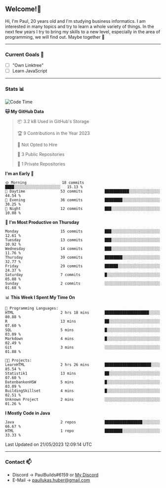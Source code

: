 ## Welcome!👋

Hi, I'm Paul, 20 years old and I'm studying business informatics. I am interested in many topics and try to learn a whole variety of things. In the next few years I try to bring my skills to a new level, especially in the area of programming, we will find out.
Maybe together 🤙

---
### Current Goals 🥅

- [ ] "Own Linktree"
- [ ] Learn JavaScript

---
### Stats 📊

<!--START_SECTION:waka-->
![Code Time](http://img.shields.io/badge/Code%20Time-67%20hrs%2038%20mins-blue)

**🐱 My GitHub Data** 

> 📦 3.2 kB Used in GitHub's Storage 
 > 
> 🏆 9 Contributions in the Year 2023
 > 
> 🚫 Not Opted to Hire
 > 
> 📜 3 Public Repositories 
 > 
> 🔑 1 Private Repositories 
 > 
**I'm an Early 🐤** 

```text
🌞 Morning                18 commits          ████░░░░░░░░░░░░░░░░░░░░░   15.13 % 
🌆 Daytime                53 commits          ███████████░░░░░░░░░░░░░░   44.54 % 
🌃 Evening                36 commits          ████████░░░░░░░░░░░░░░░░░   30.25 % 
🌙 Night                  12 commits          ███░░░░░░░░░░░░░░░░░░░░░░   10.08 % 
```
📅 **I'm Most Productive on Thursday** 

```text
Monday                   15 commits          ███░░░░░░░░░░░░░░░░░░░░░░   12.61 % 
Tuesday                  13 commits          ███░░░░░░░░░░░░░░░░░░░░░░   10.92 % 
Wednesday                14 commits          ███░░░░░░░░░░░░░░░░░░░░░░   11.76 % 
Thursday                 39 commits          ████████░░░░░░░░░░░░░░░░░   32.77 % 
Friday                   29 commits          ██████░░░░░░░░░░░░░░░░░░░   24.37 % 
Saturday                 7 commits           █░░░░░░░░░░░░░░░░░░░░░░░░   05.88 % 
Sunday                   2 commits           ░░░░░░░░░░░░░░░░░░░░░░░░░   01.68 % 
```


📊 **This Week I Spent My Time On** 

```text
💬 Programming Languages: 
HTML                     2 hrs 18 mins       ████████████████████░░░░░   80.88 % 
R                        13 mins             ██░░░░░░░░░░░░░░░░░░░░░░░   07.60 % 
SQL                      5 mins              █░░░░░░░░░░░░░░░░░░░░░░░░   03.09 % 
Markdown                 4 mins              █░░░░░░░░░░░░░░░░░░░░░░░░   02.49 % 
Git                      3 mins              ░░░░░░░░░░░░░░░░░░░░░░░░░   01.88 % 

🐱‍💻 Projects: 
LearnHTML                2 hrs 26 mins       █████████████████████░░░░   85.54 % 
Statistik1               13 mins             ██░░░░░░░░░░░░░░░░░░░░░░░   07.60 % 
DatenbankenHSW           5 mins              █░░░░░░░░░░░░░░░░░░░░░░░░   03.09 % 
BuildingSkillset         4 mins              █░░░░░░░░░░░░░░░░░░░░░░░░   02.51 % 
Unknown Project          2 mins              ░░░░░░░░░░░░░░░░░░░░░░░░░   01.26 % 
```

**I Mostly Code in Java** 

```text
Java                     2 repos             █████████████████░░░░░░░░   66.67 % 
HTML                     1 repo              ████████░░░░░░░░░░░░░░░░░   33.33 % 
```




 Last Updated on 21/05/2023 12:09:14 UTC
<!--END_SECTION:waka-->

---
### Contact 📫

* Discord -> PaulBuilds#6159 or [My Discord](https://discord.gg/7kq6UnB)
* E-Mail -> paullukas.huber@gmail.com
